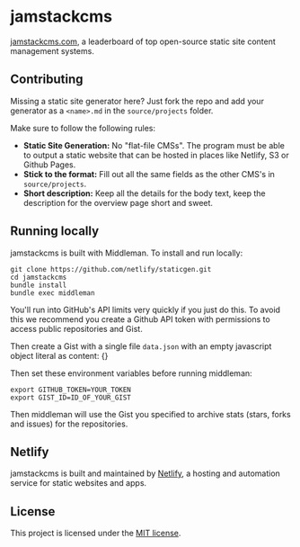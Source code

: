 # jamstackcms

[jamstackcms.com](http://www.jamstackcms.com), a leaderboard of top open-source static site content management systems.

## Contributing

Missing a static site generator here? Just fork the repo and add your generator
as a `<name>.md` in the `source/projects` folder.

Make sure to follow the following rules:

*   **Static Site Generation:** No "flat-file CMSs". The program must be able to output a static website that can be hosted in places like Netlify, S3 or Github Pages.
*   **Stick to the format:** Fill out all the same fields as the other CMS's in `source/projects`.
*   **Short description:** Keep all the details for the body text, keep the description for the overview page short and sweet.

## Running locally

jamstackcms is built with Middleman. To install and run locally:

    git clone https://github.com/netlify/staticgen.git
    cd jamstackcms
    bundle install
    bundle exec middleman

You'll run into GitHub's API limits very quickly if you just do this. To avoid this we recommend you create a Github API token with permissions to access public repositories and Gist.

Then create a Gist with a single file `data.json` with an empty javascript object literal as content: {}

Then set these environment variables before running middleman:

    export GITHUB_TOKEN=YOUR_TOKEN
    export GIST_ID=ID_OF_YOUR_GIST

Then middleman will use the Gist you specified to archive stats (stars, forks and issues) for the repositories.

## Netlify

jamstackcms is built and maintained by [Netlify](https://www.netlify.com), a hosting and automation service for static websites and apps.

## License
This project is licensed under the [MIT license](http://opensource.org/licenses/MIT).
